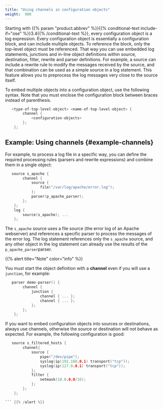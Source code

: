 ```yaml
---
title: "Using channels in configuration objects"
weight:  900
---
```

<!-- DISCLAIMER: This file is based on the syslog-ng Open Source Edition documentation https://github.com/balabit/syslog-ng-ose-guides/commit/2f4a52ee61d1ea9ad27cb4f3168b95408fddfdf2 and is used under the terms of The syslog-ng Open Source Edition Documentation License. The file has been modified by Axoflow. -->

Starting with {{% param "product.abbrev" %}}{{% conditional-text include-if="ose" %}}3.4{{% /conditional-text %}}, every configuration object is a log expression. Every configuration object is essentially a configuration block, and can include multiple objects. To reference the block, only the top-level object must be referenced. That way you can use embedded log statements, junctions and in-line object definitions within source, destination, filter, rewrite and parser definitions. For example, a source can include a rewrite rule to modify the messages received by the source, and that combination can be used as a simple source in a log statement. This feature allows you to preprocess the log messages very close to the source itself.

To embed multiple objects into a configuration object, use the following syntax. Note that you must enclose the configuration block between braces instead of parenthesis.

```c
   <type-of-top-level-object> <name-of-top-level-object> {
        channel {
            <configuration-objects>
        };
    };

```


## Example: Using channels {#example-channels}

For example, to process a log file in a specific way, you can define the required processing rules (parsers and rewrite expressions) and combine them in a single object:

```c
   source s_apache {
        channel {
            source {
                file("/var/log/apache/error.log");
            };
            parser(p_apache_parser);
        };
    };
    log {
        source(s_apache); ...
    };

```

The `s_apache` source uses a file source (the error log of an Apache webserver) and references a specific parser to process the messages of the error log. The log statement references only the `s_apache` source, and any other object in the log statement can already use the results of the `p_apache_parser`parser.


{{% alert title="Note" color="info" %}}

You must start the object definition with a **channel** even if you will use a `junction`, for example:

```c
   parser demo-parser() {
        channel {
            junction {
                channel { ... };
                channel { ... };
            };
        };
    };

```

If you want to embed configuration objects into sources or destinations, always use channels, otherwise the source or destination will not behave as expected. For example, the following configuration is good:

```c
   source s_filtered_hosts {
        channel{
            source {
                pipe("/dev/pipe");
                syslog(ip(192.168.0.1) transport("tcp"));
                syslog(ip(127.0.0.1) transport("tcp"));
            };
            filter {
                netmask(10.0.0.0/16);
            };
        };
    };

``` {{% /alert %}}
